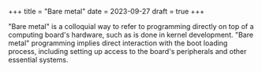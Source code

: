 +++
title = "Bare metal"
date = 2023-09-27
draft = true
+++

"Bare metal" is a colloquial way to refer to programming directly on top of a
computing board's hardware, such as is done in kernel development. "Bare metal"
programming implies direct interaction with the boot loading process, including
setting up access to the board's peripherals and other essential systems.
